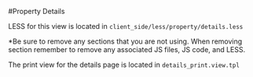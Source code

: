 #Property Details

LESS for this view is located in `client_side/less/property/details.less`

*Be sure to remove any sections that you are not using. When removing section remember to remove any associated JS files, JS code, and LESS.

The print view for the details page is located in `details_print.view.tpl`
